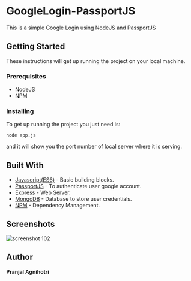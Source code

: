 # GoogleLogin-PassportJS
This is a simple Google Login using NodeJS and PassportJS 

## Getting Started

These instructions will get up running the project on your local machine.

### Prerequisites
* NodeJS
* NPM

### Installing
To get up running the project you just need is:
```
node app.js
```
and it will show you the port number of local server where it is serving.


## Built With

* [Javascript(ES6)](https://www.javascript.com/) - Basic building blocks.
* [PassportJS](http://www.passportjs.org/) - To authenticate user google account.
* [Express](http://expressjs.com/) - Web Server.
* [MongoDB](https://www.mongodb.com/) - Database to store user credentials.
* [NPM](https://www.npmjs.com/) - Dependency Management.


## Screenshots
![screenshot 102](https://user-images.githubusercontent.com/26196076/39725392-3030c0fc-5269-11e8-93d0-c22d737eb3a6.png)

## Author
**Pranjal Agnihotri**
